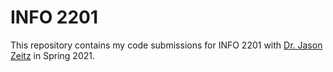 # INFO 2201
This repository contains my code submissions for INFO 2201 with
[Dr. Jason Zeitz](https://www.colorado.edu/cmci/people/information-science/jason-zietz) in Spring 2021.
